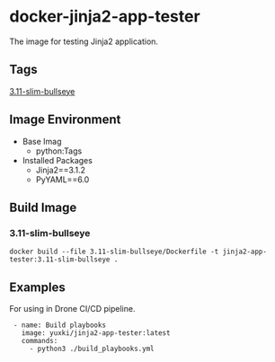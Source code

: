 # docker-jinja2-app-tester
The image for testing Jinja2 application.

## Tags
[3.11-slim-bullseye](https://github.com/yuxki/docker-jinja2-app-tester/blob/main/3.11-slim-bullseye/Dockerfile)

## Image Environment
- Base Imag
  - python:Tags
- Installed Packages
  - Jinja2==3.1.2
  - PyYAML==6.0

## Build Image
### 3.11-slim-bullseye
```
docker build --file 3.11-slim-bullseye/Dockerfile -t jinja2-app-tester:3.11-slim-bullseye .
```

## Examples
For using in Drone CI/CD pipeline.
```
 - name: Build playbooks
   image: yuxki/jinja2-app-tester:latest
   commands:
     - python3 ./build_playbooks.yml
```
